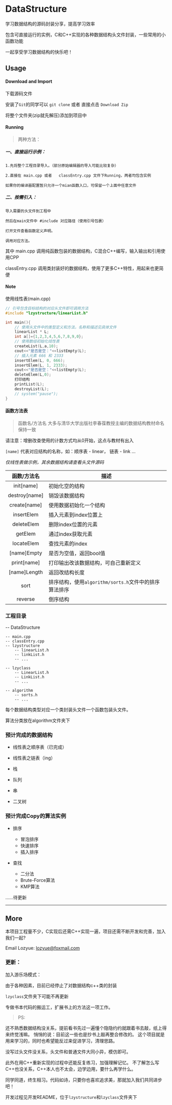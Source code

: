# DataStructure

学习数据结构的源码封装分享，提高学习效率

包含可直接运行的实例，C和C++实现的各种数据结构头文件封装，一些常用的小函数功能

一起享受学习数据结构的快乐吧！



## Usage

#### Download and Import

下载源码文件

安装了`Git`的同学可以 `git clone` 或者 直接点击 `Download Zip`

将整个文件夹(zip就先解压)添加到项目中



#### Running

> 两种方法：

##### 一、直接运行示例：

	1.先将整个工程目录导入。（部分原始编辑器的导入可能比较复杂）

	2.直接在 main.cpp 或者 	classEntry.cpp 文件下Running，两者均包含实例

	如果你的编译器配置暂只允许一个mian函数入口，可保留一个上面中任意文件


##### 二、按需引入：

	导入需要的头文件到工程中

	然后在main文件中 #include 对应路径（使用引号包裹）

	打开文件查看函数定义声明。

	调用对应方法。


其中 main.cpp 调用纯函数包装的数据结构，C混合C++编写，输入输出和引用使用CPP

classEntry.cpp 调用类封装好的数据结构，使用了更多C++特性，用起来也更简便



#### Note

使用线性表(main.cpp)	

```cpp
// 引号包含目标结构的对应头文件即可调用方法
#include "lzystructure/linearList.h"

int main(){
	// 使用头文件中的类型定义和方法，名称和描述见具体文件
	linearList * L;
	int a[]={1,2,3,4,5,6,7,8,9,0};
	// 使用数组初始化线性表
	createList(L,a,10);
	cout<<"是否是空："<<listEmpty(L);
	// 插入元素 666 和 2333
	insertElem(L, 0, 666);
	insertElem(L, 1, 2333);
	cout<<"是否是空："<<listEmpty(L);
	deleteElem(L,0);
	打印结构
	printList(L);
	destroyList(L);
	// system("pause");
}

```

#### 函数方法表

> 函数名/方法名 大多与清华大学出版社李春葆教授主编的数据结构教材命名保持一致

请注意：增删改查使用的计数方式均从0开始，这点与教材有出入

`[name]` 代表对应结构的名称，如：顺序表 - linear， 链表 - link ... 

*仅线性表做示例，其余数据结构请查看头文件源码*

|  函数/方法名  | 描述                                                  |
| :-----------: | ----------------------------------------------------- |
|  init\[name]   | 初始化空的结构                                        |
| destroy\[name] | 销毁该数据结构                                        |
| create\[name]  | 使用数据初始化一个结构                              |
|  insertElem   | 插入元素到index位置上                                 |
|  deleteElem   | 删除index位置的元素                                   |
|    getElem    | 通过index获取元素                                     |
|  locateElem   | 查找元素的index                                       |
|  \[name]Empty  | 是否为空值，返回bool值                                |
|  print\[name]  | 打印输出改该数据结构，可自己重新定义                  |
| \[name]Length  | 返回改结构长度                                        |
|     sort      | 排序结构，使用`algorithm/sorts.h`文件中的排序算法排序 |
|    reverse    | 倒序结构                                              |


### 工程目录

-- DataStructure

	-- main.cpp
	-- classEntry.cpp
	-- lzystructure
		-- linearList.h
		-- linkList.h
		-- ...
		
	-- lzyclass
		-- LinearList.h
		-- LinkList.h
		-- ...

	-- algorithm
		-- sorts.h
		-- ...

每个数据结构类型对应一个类封装头文件一个函数包装头文件。

算法分类放在algorithm文件夹下




### 预计完成的数据结构

- 线性表之顺序表（已完成）

- 线性表之链表（ing）

- 栈

- 队列

- 串

- 二叉树



### 预计完成Copy的算法实例

- 排序
	- 冒泡排序
	- 快速排序
	- 插入排序

- 查找
	- 二分法
	- Brute-Force算法
	- KMP算法

……待更新

---

## More

本项目工程量不少，C实现后还需C++实现一遍，项目还需不断开发和完善，加入我们一起?

Email Lozyue: lozyue@foxmail.com

### 更新：

加入游乐场模式：

由于各种因素，目前已经停止了对数据结构c++类的封装

`lzyclass`文件夹下可能不再更新

专做书本代码的搬运工，扩展书上的方法这一项工作。


> PS:

还不熟悉数据结构没关系，提前看书先过一遍懂个隐隐约约就跟着书去敲，纸上得来终觉浅嘛。
悄悄的说：目前这一些也是抄书上敲再整合修改的。
这个项目就是用来学习的，同时也希望能反过来促进学习，清理思路。

没写过头文件没关系，头文件和普通文件大同小异，模仿即可。

此外在用C++重新实现的过程中还能反复练习，加强理解记忆。
不了解怎么写C++也没关系，C++本人也不太会，边学边用，要什么再学什么。

同学同道，终生相习。代码如诗，只要你也喜欢追求美，那就加入我们共同进步吧！

开发过程见开发README，位于`lzystructure`和`lzyclass`文件夹下	
